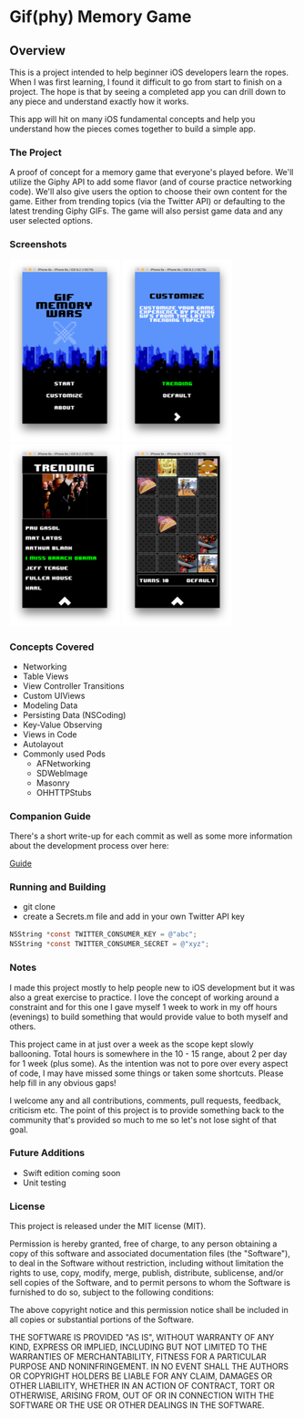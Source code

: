 # Gif(phy) Memory Game

## Overview
This is a project intended to help beginner iOS developers learn the ropes. When I was first learning, I found it difficult to go from start to finish on a project. The hope is that by seeing a completed app you can drill down to any piece and understand exactly how it works.

This app will hit on many iOS fundamental concepts and help you understand how the pieces comes together to build a simple app.

### The Project
A proof of concept for a memory game that everyone's played before. We'll utilize the Giphy API to add some flavor (and of course practice networking code). We'll also give users the option to choose their own content for the game. Either from trending topics (via the Twitter API) or defaulting to the latest trending Giphy GIFs. The game will also persist game data and any user selected options.

### Screenshots
![Title](/screenshots/Title.png)
![Customize](/screenshots/Customize.png)
![Trending](/screenshots/Trending.png)
![Game](/screenshots/Game.png)

### Concepts Covered
+ Networking
+ Table Views
+ View Controller Transitions
+ Custom UIViews
+ Modeling Data
+ Persisting Data (NSCoding)
+ Key-Value Observing
+ Views in Code
+ Autolayout
+ Commonly used Pods
  + AFNetworking
  + SDWebImage
  + Masonry
  + OHHTTPStubs
  
### Companion Guide
There's a short write-up for each commit as well as some more information about the development process over here:

[Guide](http://www.jlazar.com)

### Running and Building
+ git clone
+ create a Secrets.m file and add in your own Twitter API key
```objective-c
NSString *const TWITTER_CONSUMER_KEY = @"abc";
NSString *const TWITTER_CONSUMER_SECRET = @"xyz";
```

### Notes
I made this project mostly to help people new to iOS development but it was also a great exercise to practice. I love the concept of working around a constraint and for this one I gave myself 1 week to work in my off hours (evenings) to build something that would provide value to both myself and others.

This project came in at just over a week as the scope kept slowly ballooning. Total hours is somewhere in the 10 - 15 range, about 2 per day for 1 week (plus some). As the intention was not to pore over every aspect of code, I may have missed some things or taken some shortcuts. Please help fill in any obvious gaps!

I welcome any and all contributions, comments, pull requests, feedback, criticism etc. The point of this project is to provide something back to the community that's provided so much to me so let's not lose sight of that goal.

### Future Additions
+ Swift edition coming soon
+ Unit testing

### License
This project is released under the MIT license (MIT).

Permission is hereby granted, free of charge, to any person obtaining a copy of this software and associated documentation files (the "Software"), to deal in the Software without restriction, including without limitation the rights to use, copy, modify, merge, publish, distribute, sublicense, and/or sell copies of the Software, and to permit persons to whom the Software is furnished to do so, subject to the following conditions:

The above copyright notice and this permission notice shall be included in all copies or substantial portions of the Software.

THE SOFTWARE IS PROVIDED "AS IS", WITHOUT WARRANTY OF ANY KIND, EXPRESS OR IMPLIED, INCLUDING BUT NOT LIMITED TO THE WARRANTIES OF MERCHANTABILITY, FITNESS FOR A PARTICULAR PURPOSE AND NONINFRINGEMENT. IN NO EVENT SHALL THE AUTHORS OR COPYRIGHT HOLDERS BE LIABLE FOR ANY CLAIM, DAMAGES OR OTHER LIABILITY, WHETHER IN AN ACTION OF CONTRACT, TORT OR OTHERWISE, ARISING FROM, OUT OF OR IN CONNECTION WITH THE SOFTWARE OR THE USE OR OTHER DEALINGS IN THE SOFTWARE.
